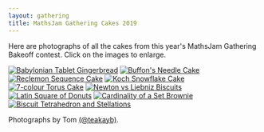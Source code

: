 ```yaml
---
layout: gathering
title: MathsJam Gathering Cakes 2019
---
```

	
Here are photographs of all the cakes from this year's MathsJam Gathering Bakeoff contest. Click on the images to enlarge.

[![Babylonian Tablet Gingerbread](https://mathsjam.com/gathering/archive/2018/cakes/mjcake2018_1.jpg)](https://mathsjam.com/gathering/archive/2018/cakes/mjcake2018_1lg.jpg)
[![Buffon's Needle Cake](https://mathsjam.com/gathering/archive/2018/cakes/mjcake2018_2.jpg)](https://mathsjam.com/gathering/archive/2018/cakes/mjcake2018_2lg.jpg)
[![Reclemon Sequence Cake](https://mathsjam.com/gathering/archive/2018/cakes/mjcake2018_3.jpg)](https://mathsjam.com/gathering/archive/2018/cakes/mjcake2018_3lg.jpg)
[![Koch Snowflake Cake](https://mathsjam.com/gathering/archive/2018/cakes/mjcake2018_4.jpg)](https://mathsjam.com/gathering/archive/2018/cakes/mjcake2018_4lg.jpg)
[![7-colour Torus Cake](https://mathsjam.com/gathering/archive/2018/cakes/mjcake2018_5.jpg)](https://mathsjam.com/gathering/archive/2018/cakes/mjcake2018_5lg.jpg)
[![Newton vs Liebniz Biscuits](https://mathsjam.com/gathering/archive/2018/cakes/mjcake2018_6.jpg)](https://mathsjam.com/gathering/archive/2018/cakes/mjcake2018_6lg.jpg)
[![Latin Square of Donuts](https://mathsjam.com/gathering/archive/2018/cakes/mjcake2018_7.jpg)](https://mathsjam.com/gathering/archive/2018/cakes/mjcake2018_7lg.jpg)
[![Cardinality of a Set Brownie](https://mathsjam.com/gathering/archive/2018/cakes/mjcake2018_8.jpg)](https://mathsjam.com/gathering/archive/2018/cakes/mjcake2018_8lg.jpg)
[![Biscuit Tetrahedron and Stellations](https://mathsjam.com/gathering/archive/2018/cakes/mjcake2018_9.jpg)](https://mathsjam.com/gathering/archive/2018/cakes/mjcake2018_9lg.jpg)

Photographs by Tom [(@teakayb)](http://twitter.com/teakayb).
